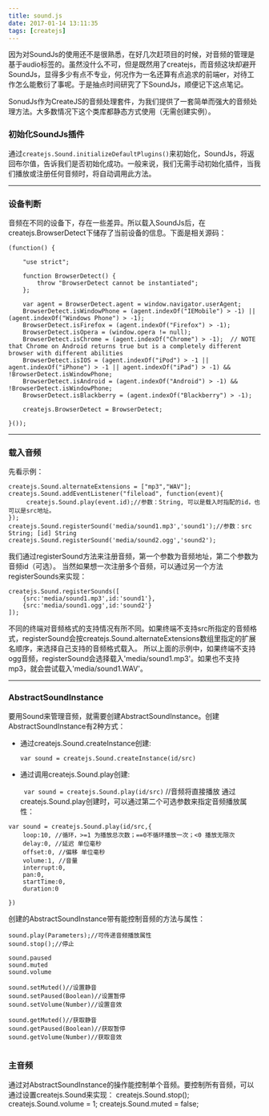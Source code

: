 ```yaml
---
title: sound.js
date: 2017-01-14 13:11:35
tags: [createjs]
---
```


因为对SoundJs的使用还不是很熟悉，在好几次赶项目的时候，对音频的管理是基于audio标签的。虽然没什么不可，但是既然用了createjs，而音频这块却避开SoundJs，显得多少有点不专业，何况作为一名还算有点追求的前端er，对待工作怎么能敷衍了事呢。于是抽点时间研究了下SoundJs，顺便记下这点笔记。

<!--more-->

SonudJs作为CreateJS的音频处理套件，为我们提供了一套简单而强大的音频处理方法。大多数情况下这个类库都静态方式使用（无需创建实例）。

### 初始化SoundJs插件
通过`createjs.Sound.initializeDefaultPlugins()`来初始化，SoundJs，将返回布尔值，告诉我们是否初始化成功。一般来说，我们无需手动初始化插件，当我们播放或注册任何音频时，将自动调用此方法。

---

### 设备判断
音频在不同的设备下，存在一些差异。所以载入SoundJs后，在createjs.BrowserDetect下储存了当前设备的信息。下面是相关源码：

```
(function() {

	"use strict";
	
	function BrowserDetect() {
		throw "BrowserDetect cannot be instantiated";
	};

	var agent = BrowserDetect.agent = window.navigator.userAgent;
	BrowserDetect.isWindowPhone = (agent.indexOf("IEMobile") > -1) || (agent.indexOf("Windows Phone") > -1);
	BrowserDetect.isFirefox = (agent.indexOf("Firefox") > -1);
	BrowserDetect.isOpera = (window.opera != null);
	BrowserDetect.isChrome = (agent.indexOf("Chrome") > -1);  // NOTE that Chrome on Android returns true but is a completely different browser with different abilities
	BrowserDetect.isIOS = (agent.indexOf("iPod") > -1 || agent.indexOf("iPhone") > -1 || agent.indexOf("iPad") > -1) && !BrowserDetect.isWindowPhone;
	BrowserDetect.isAndroid = (agent.indexOf("Android") > -1) && !BrowserDetect.isWindowPhone;
	BrowserDetect.isBlackberry = (agent.indexOf("Blackberry") > -1);

	createjs.BrowserDetect = BrowserDetect;

}());

```

---

### 载入音频

先看示例：
```
createjs.Sound.alternateExtensions = ["mp3","WAV"];
createjs.Sound.addEventListener("fileload", function(event){
	 createjs.Sound.play(event.id);//参数：String, 可以是载入时指配的id，也可以是src地址。
});
createjs.Sound.registerSound('media/sound1.mp3','sound1');//参数：src String; [id] String
createjs.Sound.registerSound('media/sound2.ogg','sound2');
```
我们通过registerSound方法来注册音频，第一个参数为音频地址，第二个参数为音频id（可选）。
当然如果想一次注册多个音频，可以通过另一个方法registerSounds来实现：

```
createjs.Sound.registerSounds([
	{src:'media/sound1.mp3',id:'sound1'},
	{src:'media/sound1.ogg',id:'sound2'}
]);
```
不同的终端对音频格式的支持情况有所不同。如果终端不支持src所指定的音频格式，registerSound会按createjs.Sound.alternateExtensions数组里指定的扩展名顺序，来选择自己支持的音频格式载入。
所以上面的示例中，如果终端不支持ogg音频，registerSound会选择载入'media/sound1.mp3'。如果也不支持mp3，就会尝试载入'media/sound1.WAV'。


---

### AbstractSoundInstance

要用Sound来管理音频，就需要创建AbstractSoundInstance。创建AbstractSoundInstance有2种方式：



* 通过createjs.Sound.createInstance创建:

	`var sound = createjs.Sound.createInstance(id/src)`
	
* 通过调用createjs.Sound.play创建:

	` var sound = createjs.Sound.play(id/src)` //音频将直接播放
	通过createjs.Sound.play创建时，可以通过第二个可选参数来指定音频播放属性：
```
var sound = createjs.Sound.play(id/src,{
	loop:10, //循环，>=1 为播放总次数；==0不循环播放一次；<0 播放无限次
	delay:0, //延迟 单位毫秒
	offset:0, //偏移 单位毫秒
	volume:1, //音量
	interrupt:0,
	pan:0,
	startTime:0, 
	duration:0
	
})
```

创建的AbstractSoundInstance带有能控制音频的方法与属性：
```
sound.play(Parameters);//可传递音频播放属性
sound.stop();//停止

sound.paused
sound.muted
sound.volume

sound.setMuted()//设置静音
sound.setPaused(Boolean)//设置暂停
sound.setVolume(Number)//设置音效

sound.getMuted()//获取静音
sound.getPaused(Boolean)//获取暂停
sound.getVolume(Number)//获取音效


```

### 主音频
通过对AbstractSoundInstance的操作能控制单个音频。要控制所有音频，可以通过设置createjs.Sound来实现：
createjs.Sound.stop();
createjs.Sound.volume = 1;
createjs.Sound.muted = false;




























